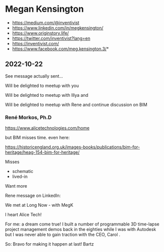 # Megan Kensington

* https://medium.com/@inventivist
* https://www.linkedin.com/in/megkensington/
* https://www.originstory.life/
* https://twitter.com/inventivist?lang=en
* https://inventivist.com/
* https://www.facebook.com/meg.kensington.3/*

## 2022-10-22

See message actually sent...

Will be delighted to meetup with you

Will be delighted to meetup with Illya and

Will be delighted to meetup with Rene and continue discussion on BIM


### René Morkos, Ph.D

https://www.alicetechnologies.com/home

but BIM misses time. even here:

https://historicengland.org.uk/images-books/publications/bim-for-heritage/heag-154-bim-for-heritage/

Misses
* schematic
* lived-in

Want more



Rene message on LinkedIn:

We met at Long Now - with MegK

I heart Alice Tech!

For me: a dream come true! I built a number of programmable 3D time-lapse project management demos back in the eighties while I was with Autodesk but I was never able to gain traction with the CEO, Carol .

So: Bravo for making it happen at last! Bartz